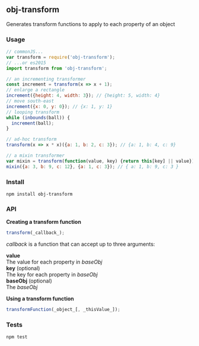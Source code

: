 ## obj-transform

Generates transform functions to apply to each property of an object

### Usage

```js
// commonJS...
var transform = require('obj-transform');
// ...or es2015
import transform from 'obj-transform';

// an incrementing transformer
const increment = transform(x => x + 1);
// enlarge a rectangle
increment({height: 4, width: 3}); // {height: 5, width: 4}
// move south-east
increment({x: 0, y: 0}); // {x: 1, y: 1}
// looping transform
while (inbounds(ball)) {
  increment(ball);
}  

// ad-hoc transform
transform(x => x * x)({a: 1, b: 2, c: 3}); // {a: 1, b: 4, c: 9}

// a mixin transformer
var mixin = transform(function(value, key) {return this[key] || value});
mixin({a: 3, b: 9, c: 12}, {a: 1, c: 3}); // { a: 1, b: 9, c: 3 }
```

### Install

```
npm install obj-transform
```

### API

__Creating a transform function__  
```js
transform(_callback_);
```

_callback_ is a function that can accept up to three arguments:

**value**  
The value for each property in _baseObj_  
**key** (optional)  
The key for each property in _baseObj_  
**baseObj** (optional)  
The _baseObj_  

__Using a transform function__   
```js
transformFunction(_object_[, _thisValue_]);
```

### Tests

```
npm test
```
